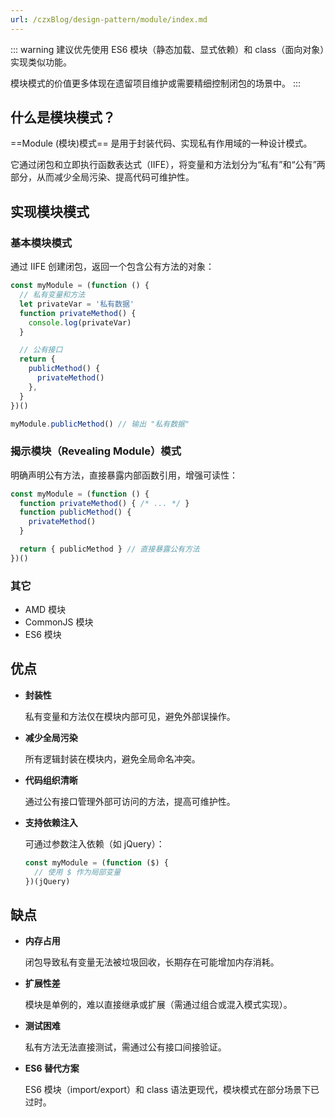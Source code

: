 ```yaml
---
url: /czxBlog/design-pattern/module/index.md
---
```

::: warning 建议优先使用 ES6 模块（静态加载、显式依赖）和 class（面向对象）实现类似功能。

模块模式的价值更多体现在遗留项目维护或需要精细控制闭包的场景中。
:::

## 什么是模块模式？

\==Module (模块)模式== 是用于封装代码、实现私有作用域的一种设计模式。

它通过闭包和立即执行函数表达式（IIFE），将变量和方法划分为“私有”和“公有”两部分，从而减少全局污染、提高代码可维护性。

## 实现模块模式

### 基本模块模式

通过 IIFE 创建闭包，返回一个包含公有方法的对象：

```ts
const myModule = (function () {
  // 私有变量和方法
  let privateVar = '私有数据'
  function privateMethod() {
    console.log(privateVar)
  }

  // 公有接口
  return {
    publicMethod() {
      privateMethod()
    },
  }
})()

myModule.publicMethod() // 输出 "私有数据"
```

### 揭示模块（Revealing Module）模式

明确声明公有方法，直接暴露内部函数引用，增强可读性：

```ts
const myModule = (function () {
  function privateMethod() { /* ... */ }
  function publicMethod() {
    privateMethod()
  }

  return { publicMethod } // 直接暴露公有方法
})()
```

### 其它

* AMD 模块
* CommonJS 模块
* ES6 模块

## 优点

* **封装性**

  私有变量和方法仅在模块内部可见，避免外部误操作。

* **减少全局污染**

  所有逻辑封装在模块内，避免全局命名冲突。

* **代码组织清晰**

  通过公有接口管理外部可访问的方法，提高可维护性。

* **支持依赖注入**

  可通过参数注入依赖（如 jQuery）：

  ```ts
  const myModule = (function ($) {
    // 使用 $ 作为局部变量
  })(jQuery)
  ```

## 缺点

* **内存占用**

  闭包导致私有变量无法被垃圾回收，长期存在可能增加内存消耗。

* **扩展性差**

  模块是单例的，难以直接继承或扩展（需通过组合或混入模式实现）。

* **测试困难**

  私有方法无法直接测试，需通过公有接口间接验证。

* **ES6 替代方案**

  ES6 模块（import/export）和 class 语法更现代，模块模式在部分场景下已过时。
